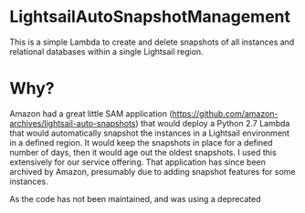 # LightsailAutoSnapshotManagement
This is a simple Lambda to create and delete snapshots of all instances and relational databases within a single Lightsail region.

# Why?
Amazon had a great little SAM application (https://github.com/amazon-archives/lightsail-auto-snapshots) that would deploy a Python 2.7 Lambda that would automatically snapshot the instances in a Lightsail environment in a defined region.  It would keep the snapshots in place for a defined number of days, then it would age out the oldest snapshots. I used this extensively for our service offering. That application has since been archived by Amazon, presumably due to adding snapshot features for some instances.

As the code has not been maintained, and was using a deprecated 
